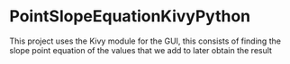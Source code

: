 # PointSlopeEquationKivyPython
This project uses the Kivy module for the GUI, this consists of finding the slope point equation of the values ​​that we add to later obtain the result
